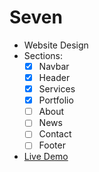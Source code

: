# Seven
* Website Design
* Sections:
  * [x] Navbar
  * [x] Header
  * [x] Services
  * [x] Portfolio
  * [ ] About
  * [ ] News
  * [ ] Contact
  * [ ] Footer
* [Live Demo](#)
